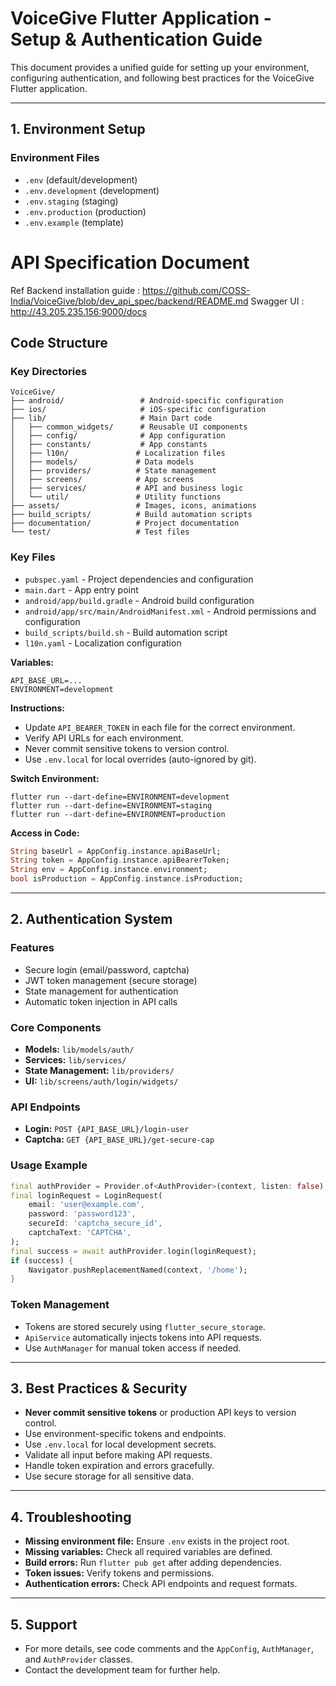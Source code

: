 
# VoiceGive Flutter Application - Setup & Authentication Guide

This document provides a unified guide for setting up your environment, configuring authentication, and following best practices for the VoiceGive Flutter application.

---

## 1. Environment Setup

### Environment Files
- `.env` (default/development)
- `.env.development` (development)
- `.env.staging` (staging)
- `.env.production` (production)
- `.env.example` (template)

# API Specification Document

Ref Backend installation guide : https://github.com/COSS-India/VoiceGive/blob/dev_api_spec/backend/README.md
Swagger UI : http://43.205.235.156:9000/docs

## Code Structure

### Key Directories

```
VoiceGive/
├── android/                 # Android-specific configuration
├── ios/                     # iOS-specific configuration
├── lib/                     # Main Dart code
│   ├── common_widgets/      # Reusable UI components
│   ├── config/              # App configuration
│   ├── constants/           # App constants
│   ├── l10n/               # Localization files
│   ├── models/             # Data models
│   ├── providers/          # State management
│   ├── screens/            # App screens
│   ├── services/           # API and business logic
│   └── util/               # Utility functions
├── assets/                 # Images, icons, animations
├── build_scripts/          # Build automation scripts
├── documentation/          # Project documentation
└── test/                   # Test files
```

### Key Files

- `pubspec.yaml` - Project dependencies and configuration
- `main.dart` - App entry point
- `android/app/build.gradle` - Android build configuration
- `android/app/src/main/AndroidManifest.xml` - Android permissions and configuration
- `build_scripts/build.sh` - Build automation script
- `l10n.yaml` - Localization configuration

**Variables:**
```
API_BASE_URL=...
ENVIRONMENT=development
```

**Instructions:**
- Update `API_BEARER_TOKEN` in each file for the correct environment.
- Verify API URLs for each environment.
- Never commit sensitive tokens to version control.
- Use `.env.local` for local overrides (auto-ignored by git).

**Switch Environment:**
```
flutter run --dart-define=ENVIRONMENT=development
flutter run --dart-define=ENVIRONMENT=staging
flutter run --dart-define=ENVIRONMENT=production
```

**Access in Code:**
```dart
String baseUrl = AppConfig.instance.apiBaseUrl;
String token = AppConfig.instance.apiBearerToken;
String env = AppConfig.instance.environment;
bool isProduction = AppConfig.instance.isProduction;
```

---

## 2. Authentication System

### Features
- Secure login (email/password, captcha)
- JWT token management (secure storage)
- State management for authentication
- Automatic token injection in API calls

### Core Components
- **Models:** `lib/models/auth/`
- **Services:** `lib/services/`
- **State Management:** `lib/providers/`
- **UI:** `lib/screens/auth/login/widgets/`

### API Endpoints
- **Login:** `POST {API_BASE_URL}/login-user`
- **Captcha:** `GET {API_BASE_URL}/get-secure-cap`

### Usage Example
```dart
final authProvider = Provider.of<AuthProvider>(context, listen: false);
final loginRequest = LoginRequest(
	email: 'user@example.com',
	password: 'password123',
	secureId: 'captcha_secure_id',
	captchaText: 'CAPTCHA',
);
final success = await authProvider.login(loginRequest);
if (success) {
	Navigator.pushReplacementNamed(context, '/home');
}
```

### Token Management
- Tokens are stored securely using `flutter_secure_storage`.
- `ApiService` automatically injects tokens into API requests.
- Use `AuthManager` for manual token access if needed.

---

## 3. Best Practices & Security
- **Never commit sensitive tokens** or production API keys to version control.
- Use environment-specific tokens and endpoints.
- Use `.env.local` for local development secrets.
- Validate all input before making API requests.
- Handle token expiration and errors gracefully.
- Use secure storage for all sensitive data.

---

## 4. Troubleshooting
- **Missing environment file:** Ensure `.env` exists in the project root.
- **Missing variables:** Check all required variables are defined.
- **Build errors:** Run `flutter pub get` after adding dependencies.
- **Token issues:** Verify tokens and permissions.
- **Authentication errors:** Check API endpoints and request formats.

---

## 5. Support
- For more details, see code comments and the `AppConfig`, `AuthManager`, and `AuthProvider` classes.
- Contact the development team for further help.
